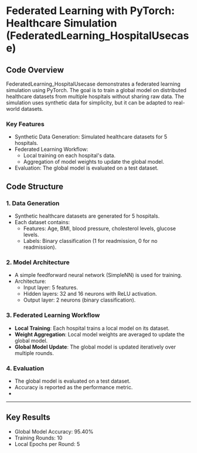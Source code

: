# Federated Learning with PyTorch: Healthcare Simulation (FederatedLearning_HospitalUsecase)

## Code Overview
FederatedLearning_HospitalUsecase demonstrates a federated learning simulation using PyTorch. The goal is to train a global model on distributed healthcare datasets from multiple hospitals without sharing raw data.
The simulation uses synthetic data for simplicity, but it can be adapted to real-world datasets.

### Key Features
- Synthetic Data Generation: Simulated healthcare datasets for 5 hospitals.
- Federated Learning Workflow:
  -  Local training on each hospital's data.
  -  Aggregation of model weights to update the global model.
- Evaluation: The global model is evaluated on a test dataset.

## Code Structure

### 1. Data Generation
- Synthetic healthcare datasets are generated for 5 hospitals.
- Each dataset contains:
  - Features: Age, BMI, blood pressure, cholesterol levels, glucose levels.
  - Labels: Binary classification (1 for readmission, 0 for no readmission).

### 2. Model Architecture
- A simple feedforward neural network (SimpleNN) is used for training.
- Architecture:
  - Input layer: 5 features.
  - Hidden layers: 32 and 16 neurons with ReLU activation.
  - Output layer: 2 neurons (binary classification).

### 3. Federated Learning Workflow
- **Local Training**: Each hospital trains a local model on its dataset.
- **Weight Aggregation**: Local model weights are averaged to update the global model.
- **Global Model Update**: The global model is updated iteratively over multiple rounds.

### 4. Evaluation
- The global model is evaluated on a test dataset.
- Accuracy is reported as the performance metric.
- 
---
## Key Results

- Global Model Accuracy: 95.40%
-  Training Rounds: 10
-  Local Epochs per Round: 5
